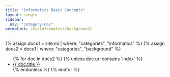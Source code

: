 ```yaml
---
title: "Informatics Basic Concepts"
layout: single
sidebar:
  nav: "category-nav"
permalink: /mi/informatics/background/
---
```


{% assign docs1 = site.mi | where: "categories", "informatics" %}
{% assign docs2 = docs1 | where: "categories", "background" %}

<ul>
  {% for doc in docs2 %}
    {% unless doc.url contains 'index' %}
      <li><a href="{{ doc.url }}">{{ doc.title }}</a></li>
    {% endunless %}
  {% endfor %}
</ul>
